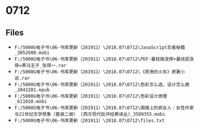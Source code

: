 # 0712

## Files

- `F:/5000G电子书\06-书库更新（201911）\2018.07\0712\JavaScript忍者秘籍_3052600.mobi`
- `F:/5000G电子书\06-书库更新（201911）\2018.07\0712\PDF-量柱擒涨停+量线捉涨停=黑马王子_张得一.rar`
- `F:/5000G电子书\06-书库更新（201911）\2018.07\0712\《周渔的火车》原著小说.rar`
- `F:/5000G电子书\06-书库更新（201911）\2018.07\0712\色彩怎么选，设计怎么做_2842201.epub`
- `F:/5000G电子书\06-书库更新（201911）\2018.07\0712\色彩设计原理_611010.mobi`
- `F:/5000G电子书\06-书库更新（201911）\2018.07\0712\阁楼上的疯女人：女性作家与21世纪文学想象（套装二册） (西方现代批评经典译丛)_3589355.mobi`
- `F:/5000G电子书\06-书库更新（201911）\2018.07\0712\files.txt`
